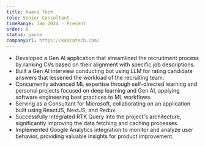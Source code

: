```yaml
---
title: Kaara Tech
role: Senior Consultant
timeRange: Jan 2024 - Present
order: 6
status: pause
companyUrl: https://kaaratech.com/
---
```


<!--StartFragment-->

- Developed a Gen AI application that streamlined the recruitment process by ranking CVs based on their alignment with specific job descriptions.
- Built a Gen AI interview conducting bot using LLM for rating candidate answers that lessened the workload of the recruiting team.
- Concurrently advanced ML expertise through self-directed learning and personal projects focused on deep learning and Gen AI, applying software engineering best practices to ML workflows.
- Serving as a Consultant for Microsoft, collaborating on an application built using ReactJS, NextJS, and Redux.
- Successfully integrated RTK Query into the project's architecture, significantly improving the data fetching and caching processes.
- Implemented Google Analytics integration to monitor and analyze user behavior, providing valuable insights for product improvement.

<!--EndFragment-->
